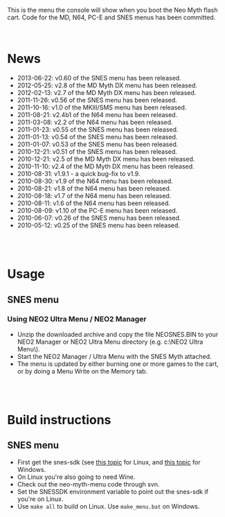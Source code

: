 This is the menu the console will show when you boot the Neo Myth flash cart. Code for the MD, N64, PC-E and SNES menus has been committed.

<br>
<h1>News</h1>
<ul><li>2013-06-22: v0.60 of the SNES menu has been released.<br>
</li><li>2012-05-25: v2.8 of the MD Myth DX menu has been released.<br>
</li><li>2012-02-13: v2.7 of the MD Myth DX menu has been released.<br>
</li><li>2011-11-26: v0.56 of the SNES menu has been released.<br>
</li><li>2011-10-16: v1.0 of the MKIII/SMS menu has been released.<br>
</li><li>2011-08-21: v2.4b1 of the N64 menu has been released.<br>
</li><li>2011-03-08: v2.2 of the N64 menu has been released.<br>
</li><li>2011-01-23: v0.55 of the SNES menu has been released.<br>
</li><li>2011-01-13: v0.54 of the SNES menu has been released.<br>
</li><li>2011-01-07: v0.53 of the SNES menu has been released.<br>
</li><li>2010-12-21: v0.51 of the SNES menu has been released.<br>
</li><li>2010-12-21: v2.5 of the MD Myth DX menu has been released.<br>
</li><li>2010-11-10: v2.4 of the MD Myth DX menu has been released.<br>
</li><li>2010-08-31: v1.9.1 - a quick bug-fix to v1.9.<br>
</li><li>2010-08-30: v1.9 of the N64 menu has been released.<br>
</li><li>2010-08-21: v1.8 of the N64 menu has been released.<br>
</li><li>2010-08-18: v1.7 of the N64 menu has been released.<br>
</li><li>2010-08-11: v1.6 of the N64 menu has been released.<br>
</li><li>2010-08-09: v1.10 of the PC-E menu has been released.<br>
</li><li>2010-06-07: v0.26 of the SNES menu has been released.<br>
</li><li>2010-05-12: v0.25 of the SNES menu has been released.</li></ul>

<br><br>
<h1>Usage</h1>
<h2>SNES menu</h2>
<h3>Using NEO2 Ultra Menu / NEO2 Manager</h3>
<ul><li>Unzip the downloaded archive and copy the file NEOSNES.BIN to your NEO2 Manager or NEO2 Ultra Menu directory (e.g.  c:\NEO2 Ultra Menu\).<br>
</li><li>Start the NEO2 Manager / Ultra Menu with the SNES Myth attached.<br>
</li><li>The menu is updated by either burning one or more games to the cart, or by doing a Menu Write on the Memory tab.</li></ul>

<br><br>
<h1>Build instructions</h1>
<h2>SNES menu</h2>
<ul><li>First get the snes-sdk (see <a href='http://www.neoflash.com/forum/index.php/topic,6025.0.html'>this topic</a> for Linux, and <a href='http://www.neoflash.com/forum/index.php/topic,6108.0.html'>this topic</a> for Windows.<br>
</li><li>On Linux you're also going to need Wine.<br>
</li><li>Check out the neo-myth-menu code through svn.<br>
</li><li>Set the SNESSDK environment variable to point out the snes-sdk if you're on Linux.<br>
</li><li>Use <code>make all</code> to build on Linux. Use <code>make_menu.bat</code> on Windows.</li></ul>
